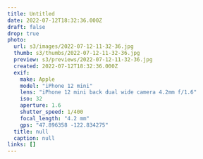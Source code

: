 ```yaml
---
title: Untitled
date: 2022-07-12T18:32:36.000Z
draft: false
drop: true
photo:
  url: s3/images/2022-07-12-11-32-36.jpg
  thumb: s3/thumbs/2022-07-12-11-32-36.jpg
  preview: s3/previews/2022-07-12-11-32-36.jpg
  created: 2022-07-12T18:32:36.000Z
  exif:
    make: Apple
    model: "iPhone 12 mini"
    lens: "iPhone 12 mini back dual wide camera 4.2mm f/1.6"
    iso: 32
    aperture: 1.6
    shutter_speed: 1/400
    focal_length: "4.2 mm"
    gps: "47.896358 -122.834275"
  title: null
  caption: null
links: []
---
```

